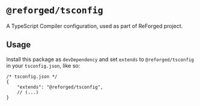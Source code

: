 # `@reforged/tsconfig`

A TypeScript Compiler configuration, used as part of ReForged project.

## Usage

Install this package as `devDependency` and set `extends` to `@reforged/tsconfig`
in your `tsconfig.json`, like so:

```jsonc
/* tsconfig.json */
{
    "extends": "@reforged/tsconfig",
    // (...)
}
```